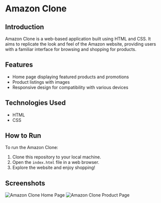 # Amazon Clone

## Introduction
Amazon Clone is a web-based application built using HTML and CSS. It aims to replicate the look and feel of the Amazon website, providing users with a familiar interface for browsing and shopping for products.

## Features
- Home page displaying featured products and promotions
- Product listings with images
- Responsive design for compatibility with various devices

## Technologies Used
- HTML
- CSS

## How to Run
To run the Amazon Clone:
1. Clone this repository to your local machine.
2. Open the `index.html` file in a web browser.
3. Explore the website and enjoy shopping!

## Screenshots
![Amazon Clone Home Page](![image](https://github.com/itsdhruvrpandey01/Projects/assets/130044341/321ba408-4d2d-48a3-b997-84a65a96079d)
)
![Amazon Clone Product Page](![image](https://github.com/itsdhruvrpandey01/Projects/assets/130044341/96dfbfe1-0d1a-474a-991a-ddb3d42222a3)
)

